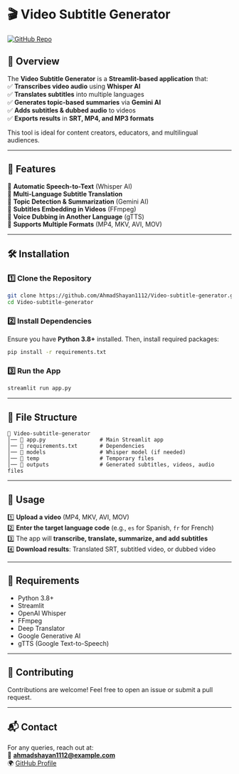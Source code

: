 # 🎬 Video Subtitle Generator  

[![GitHub Repo](https://img.shields.io/badge/GitHub-Repo-blue?style=flat&logo=github)](https://github.com/AhmadShayan1112/Video-subtitle-generator)  

## 📌 Overview  
The **Video Subtitle Generator** is a **Streamlit-based application** that:  
✅ **Transcribes video audio** using **Whisper AI**  
✅ **Translates subtitles** into multiple languages  
✅ **Generates topic-based summaries** via **Gemini AI**  
✅ **Adds subtitles & dubbed audio** to videos  
✅ **Exports results** in **SRT, MP4, and MP3 formats**  

This tool is ideal for content creators, educators, and multilingual audiences.  

---

## 🚀 Features  
🔹 **Automatic Speech-to-Text** (Whisper AI)  
🔹 **Multi-Language Subtitle Translation**  
🔹 **Topic Detection & Summarization** (Gemini AI)  
🔹 **Subtitles Embedding in Videos** (FFmpeg)  
🔹 **Voice Dubbing in Another Language** (gTTS)  
🔹 **Supports Multiple Formats** (MP4, MKV, AVI, MOV)  

---

## 🛠️ Installation  

### **1️⃣ Clone the Repository**  
```sh
git clone https://github.com/AhmadShayan1112/Video-subtitle-generator.git
cd Video-subtitle-generator
```

### **2️⃣ Install Dependencies**  
Ensure you have **Python 3.8+** installed. Then, install required packages:  
```sh
pip install -r requirements.txt
```

### **3️⃣ Run the App**  
```sh
streamlit run app.py
```

---

## 📂 File Structure  
```
📁 Video-subtitle-generator
│── 📄 app.py                 # Main Streamlit app  
│── 📄 requirements.txt       # Dependencies  
│── 📁 models                 # Whisper model (if needed)  
│── 📁 temp                   # Temporary files  
│── 📁 outputs                # Generated subtitles, videos, audio files  
```

---

## 🔧 Usage  
1️⃣ **Upload a video** (MP4, MKV, AVI, MOV)  
2️⃣ **Enter the target language code** (e.g., `es` for Spanish, `fr` for French)  
3️⃣ The app will **transcribe, translate, summarize, and add subtitles**  
4️⃣ **Download results**: Translated SRT, subtitled video, or dubbed video  

---

## 🛑 Requirements  
- Python 3.8+  
- Streamlit  
- OpenAI Whisper  
- FFmpeg  
- Deep Translator  
- Google Generative AI  
- gTTS (Google Text-to-Speech)  

---

## 🤝 Contributing  
Contributions are welcome! Feel free to open an issue or submit a pull request.  

---

## 📬 Contact  
For any queries, reach out at:  
📧 **ahmadshayan1112@example.com**  
🌍 [GitHub Profile](https://github.com/AhmadShayan1112)  


